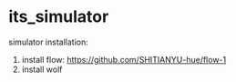 # its_simulator

simulator installation:

1. install flow: https://github.com/SHITIANYU-hue/flow-1
2. install wolf
